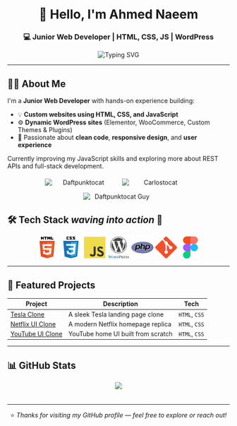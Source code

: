 <h1 align="center">👋 Hello, I'm Ahmed Naeem</h1>
<h3 align="center">💻 Junior Web Developer | HTML, CSS, JS | WordPress </h3>


<p align="center">
  <img src="https://readme-typing-svg.demolab.com?font=Fira+Code&duration=3500&pause=1000&color=61F1E1&center=true&vCenter=true&width=800&lines=Creating+Modern+Websites+with+HTML+CSS+JS;WordPress+Developer+%7C+Custom+Themes+%26+Plugins;Open+to+Freelance+and+Collaboration+Projects" alt="Typing SVG" />
</p>

---

## 👨‍💻 About Me

I'm a **Junior Web Developer** with hands-on experience building:

- 💡 **Custom websites using HTML, CSS, and JavaScript**
- ⚙️ **Dynamic WordPress sites** (Elementor, WooCommerce, Custom Themes & Plugins)
- 🎯 Passionate about **clean code**, **responsive design**, and **user experience**

Currently improving my JavaScript skills and exploring more about REST APIs and full-stack development.

<div align="center" style="margin: 20px 0; display: flex; justify-content: center; gap: 15px; flex-wrap: wrap;">
  <img src="https://octodex.github.com/images/daftpunktocat-thomas.gif" alt="Daftpunktocat" width="160">
 <img src="https://octodex.github.com/images/carlostocat.gif" alt="Carlostocat" width="160" />
  <img src="https://octodex.github.com/images/daftpunktocat-guy.gif" alt="Daftpunktocat Guy" width="160">
</div>


## 🛠️ Tech Stack <em>waving into action</em> 🌊

<p align="center">
  <img src="https://raw.githubusercontent.com/devicons/devicon/master/icons/html5/html5-original-wordmark.svg" alt="html5" width="50" height="50"/>
  <img src="https://raw.githubusercontent.com/devicons/devicon/master/icons/css3/css3-original-wordmark.svg" alt="css3" width="50" height="50"/>
  <img src="https://raw.githubusercontent.com/devicons/devicon/master/icons/javascript/javascript-original.svg" alt="javascript" width="50" height="50"/>
  <img src="https://raw.githubusercontent.com/devicons/devicon/master/icons/wordpress/wordpress-original.svg" alt="wordpress" width="50" height="50"/>
  <img src="https://raw.githubusercontent.com/devicons/devicon/master/icons/php/php-original.svg" alt="php" width="50" height="50"/>
  <img src="https://raw.githubusercontent.com/devicons/devicon/master/icons/git/git-original.svg" alt="git" width="50" height="50"/>
  <img src="https://raw.githubusercontent.com/devicons/devicon/master/icons/figma/figma-original.svg" alt="figma" width="50" height="50"/>
</p>

---

## 🚀 Featured Projects

<div align="center">

| Project | Description | Tech |
|---------|-------------|------|
| [Tesla Clone](https://tesla-by-ahmed.vercel.app/) | A sleek Tesla landing page clone | `HTML`, `CSS` |
| [Netflix UI Clone](https://netflix-by-ahmed.vercel.app/) | A modern Netflix homepage replica | `HTML`, `CSS` |
| [YouTube UI Clone](https://youtube-by-ahmed.vercel.app/) | YouTube home UI built from scratch | `HTML`, `CSS` |

</div>

---

## 📊 GitHub Stats

<div align="center">
  <img src="https://github-readme-stats.vercel.app/api?username=DevAhmedNaeem&show_icons=true&theme=tokyonight" width="80%" />
  <br><br>
  
---

⭐️ *Thanks for visiting my GitHub profile — feel free to explore or reach out!*
